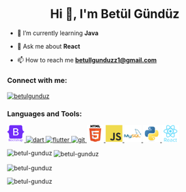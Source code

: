 <h1 align="center">Hi 👋, I'm Betül Gündüz</h1>

- 🌱 I’m currently learning **Java**

- 💬 Ask me about **React**

- 📫 How to reach me **betullgunduzz1@gmail.com**

<h3 align="left">Connect with me:</h3>
<p align="left">
<a href="https://www.linkedin.com/in/bet%C3%BCl-g%C3%BCnd%C3%BCz-316733227/" target="blank"><img align="center" src="https://raw.githubusercontent.com/rahuldkjain/github-profile-readme-generator/master/src/images/icons/Social/linked-in-alt.svg" alt="betulgunduz" height="30" width="40" /></a>
</p>

<h3 align="left">Languages and Tools:</h3>
<p align="left"> <a href="https://getbootstrap.com" target="_blank" rel="noreferrer"> <img src="https://raw.githubusercontent.com/devicons/devicon/master/icons/bootstrap/bootstrap-plain-wordmark.svg" alt="bootstrap" width="40" height="40"/> </a> <a href="https://dart.dev" target="_blank" rel="noreferrer"> <img src="https://www.vectorlogo.zone/logos/dartlang/dartlang-icon.svg" alt="dart" width="40" height="40"/> </a> <a href="https://flutter.dev" target="_blank" rel="noreferrer"> <img src="https://www.vectorlogo.zone/logos/flutterio/flutterio-icon.svg" alt="flutter" width="40" height="40"/> </a> <a href="https://git-scm.com/" target="_blank" rel="noreferrer"> <img src="https://www.vectorlogo.zone/logos/git-scm/git-scm-icon.svg" alt="git" width="40" height="40"/> </a> <a href="https://www.w3.org/html/" target="_blank" rel="noreferrer"> <img src="https://raw.githubusercontent.com/devicons/devicon/master/icons/html5/html5-original-wordmark.svg" alt="html5" width="40" height="40"/> </a> <a href="https://developer.mozilla.org/en-US/docs/Web/JavaScript" target="_blank" rel="noreferrer"> <img src="https://raw.githubusercontent.com/devicons/devicon/master/icons/javascript/javascript-original.svg" alt="javascript" width="40" height="40"/> </a> <a href="https://www.mysql.com/" target="_blank" rel="noreferrer"> <img src="https://raw.githubusercontent.com/devicons/devicon/master/icons/mysql/mysql-original-wordmark.svg" alt="mysql" width="40" height="40"/> </a> <a href="https://www.python.org" target="_blank" rel="noreferrer"> <img src="https://raw.githubusercontent.com/devicons/devicon/master/icons/python/python-original.svg" alt="python" width="40" height="40"/> </a> <a href="https://reactjs.org/" target="_blank" rel="noreferrer"> <img src="https://raw.githubusercontent.com/devicons/devicon/master/icons/react/react-original-wordmark.svg" alt="react" width="40" height="40"/> </a> </p>

<p><img align="left" src="https://github-readme-stats.vercel.app/api/top-langs?username=betul-gunduz&show_icons=true&locale=en&layout=compact" alt="betul-gunduz" /></p>

<p>&nbsp;<img align="center" src="https://github-readme-stats.vercel.app/api?username=betul-gunduz&show_icons=true&locale=en" alt="betul-gunduz" /></p>

<p><img align="center" src="https://github-readme-streak-stats.herokuapp.com/?user=betul-gunduz&" alt="betul-gunduz" /></p>

<p align="left"> <img src="https://komarev.com/ghpvc/?username=betul-gunduz&label=Profile%20views&color=0e75b6&style=flat" alt="betul-gunduz" /> </p>
